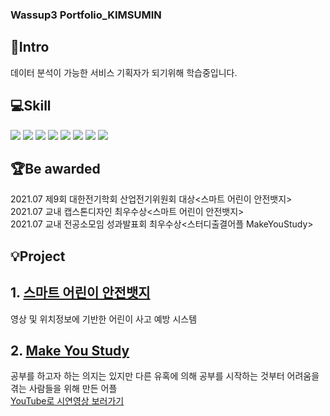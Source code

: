 ### Wassup3 Portfolio_KIMSUMIN   
## 👋Intro 
데이터 분석이 가능한 서비스 기획자가 되기위해 학습중입니다.      
   
## 💻Skill     
<img src="https://img.shields.io/badge/javascript-F7DF1E?style=for-the-badge&logo=javascript&logoColor=black"/>
<img src="https://img.shields.io/badge/mysql-4479A1?style=for-the-badge&logo=mysql&logoColor=white"/>
<img src="https://img.shields.io/badge/Microsoft Excel-217346?style=for-the-badge&logo=excel&logoColor=white"/>
<img src="https://img.shields.io/badge/c-A8B9CC?style=for-the-badge&logo=c&logoColor=black"/>
<img src="https://img.shields.io/badge/github-181717?style=for-the-badge&logo=github&logoColor=white"/>   
<img src="https://img.shields.io/badge/git-F05032?style=for-the-badge&logo=git&logoColor=white"/>
<img src="https://img.shields.io/badge/android-34A853?style=for-the-badge&logo=android&logoColor=white"/>
<img src="https://img.shields.io/badge/powerbi-F2C811?style=for-the-badge&logo=powerbi&logoColor=black"/>
   
## 🏆Be awarded  
2021.07 제9회 대한전기학회 산업전기위원회 대상<스마트 어린이 안전뱃지>   
2021.07 교내 캡스톤디자인 최우수상<스마트 어린이 안전뱃지>     
2021.07 교내 전공소모임 성과발표회 최우수상<스터디출결어플 MakeYouStudy>   
   
## 💡Project 
## 1. [스마트 어린이 안전뱃지](https://github.com/TalkingPotato-Project/SmartBadge-JetsonNano)   
영상 및 위치정보에 기반한 어린이 사고 예방 시스템   
   
## 2. [Make You Study](https://github.com/YouthProject/MakeYouStudy)      
공부를 하고자 하는 의지는 있지만 다른 유혹에 의해 공부를 시작하는 것부터 어려움을 겪는 사람들을 위해 만든 어플     
[YouTube로 시연영상 보러가기](https://www.youtube.com/watch?v=fFYOpKca4wU&t=29s)
